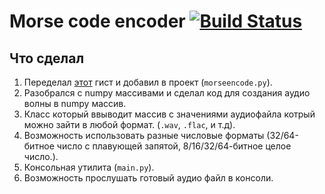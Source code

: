# Morse code encoder [![Build Status](https://travis-ci.org/NeverMine17/radioencode.svg?branch=master)](https://travis-ci.org/NeverMine17/radioencode)
## Что сделал
  1. Переделал [этот](https://gist.github.com/ebuckley/1842461) гист и добавил в проект (`morseencode.py`).
  2. Разобрался с numpy массивами и сделал код для создания аудио волны в numpy массив.
  3. Класс который ввыводит массив с значениями аудиофайла котрый можно зайти в любой формат. (`.wav`, `.flac`, и т.д).
  4. Возможность использовать разные числовые форматы (32/64-битное число с плавующей запятой, 8/16/32/64-битное целое число.).
  5. Консольная утилита (`main.py`).
  6. Возможность прослушать готовый аудио файл в консоли.
